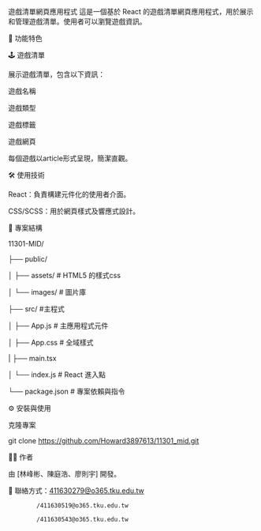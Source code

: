 遊戲清單網頁應用程式
這是一個基於 React 的遊戲清單網頁應用程式，用於展示和管理遊戲清單。使用者可以瀏覽遊戲資訊。

🚀 功能特色

🕹️ 遊戲清單

展示遊戲清單，包含以下資訊：

遊戲名稱

遊戲類型

遊戲標籤

遊戲網頁

每個遊戲以article形式呈現，簡潔直觀。

🛠️ 使用技術

React：負責構建元件化的使用者介面。

CSS/SCSS：用於網頁樣式及響應式設計。

📂 專案結構

11301-MID/

├── public/

│   ├── assets/          # HTML5 的樣式css

│   └── images/           # 圖片庫

├── src/                  #主程式

│   ├── App.js              # 主應用程式元件

│   ├── App.css             # 全域樣式

|   ├── main.tsx

│   └── index.js            # React 進入點

└── package.json             # 專案依賴與指令

⚙️ 安裝與使用

克隆專案

git clone https://github.com/Howard3897613/11301_mid.git

👨‍💻 作者

由 [林峰彬、陳庭浩、廖則宇] 開發。

📧 聯絡方式：411630279@o365.tku.edu.tw

            /411630519@o365.tku.edu.tw

            /411630543@o365.tku.edu.tw
            
